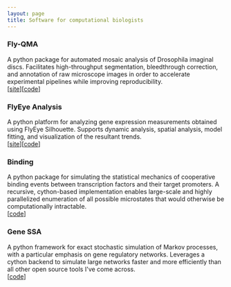 ```yaml
---
layout: page
title: Software for computational biologists
---
```



### Fly-QMA

A python package for automated mosaic analysis of Drosophila imaginal discs. Facilitates high-throughput segmentation, bleedthrough correction, and annotation of raw microscope images in order to accelerate experimental pipelines while improving reproducibility.  
[[site](https://sebastianbernasek.github.io/flyqma/)][[code](https://github.com/sebastianbernasek/flyqma)]  


### FlyEye Analysis

A python platform for analyzing gene expression measurements obtained using FlyEye Silhouette. Supports dynamic analysis, spatial analysis, model fitting, and visualization of the resultant trends.  
[[site](https://sebastianbernasek.github.io/flyeye/)][[code](https://github.com/sebastianbernasek/flyeye)]  


### Binding

A python package for simulating the statistical mechanics of cooperative binding events between transcription factors and their target promoters. A recursive, cython-based implementation enables large-scale and highly parallelized enumeration of all possible microstates that would otherwise be computationally intractable.  
[[code](https://github.com/sebastianbernasek/binding)]  


### Gene SSA

A python framework for exact stochastic simulation of Markov processes, with a particular emphasis on gene regulatory networks. Leverages a cython backend to simulate large networks faster and more efficiently than all other open source tools I've come across.  
[[code](https://github.com/sebastianbernasek/genessa)]  
